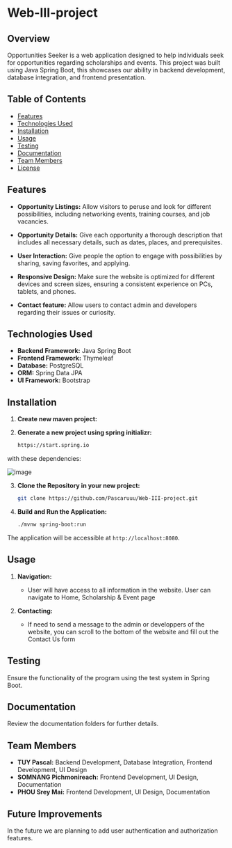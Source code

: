 # Web-III-project

## Overview

Opportunities Seeker is a web application designed to help individuals seek for opportunities regarding scholarships and events. This project was built using Java Spring Boot, this showcases our ability in backend development, database integration, and frontend presentation.

## Table of Contents

- [Features](#features)
- [Technologies Used](#technologies-used)
- [Installation](#installation)
- [Usage](#usage)
- [Testing](#testing)
- [Documentation](#documentation)
- [Team Members](#team-members)
- [License](#license)

## Features

- **Opportunity Listings:** Allow visitors to peruse and look for different possibilities, including networking events, training courses, and job vacancies.
  
- **Opportunity Details:** Give each opportunity a thorough description that includes all necessary details, such as dates, places, and prerequisites.
  
- **User Interaction:** Give people the option to engage with possibilities by sharing, saving favorites, and applying.
  
- **Responsive Design:** Make sure the website is optimized for different devices and screen sizes, ensuring a consistent experience on PCs, tablets, and phones.
  
- **Contact feature:** Allow users to contact admin and developers regarding their issues or curiosity.

## Technologies Used

- **Backend Framework:** Java Spring Boot
- **Frontend Framework:** Thymeleaf
- **Database:** PostgreSQL
- **ORM:** Spring Data JPA
- **UI Framework:** Bootstrap

## Installation

1. **Create new maven project:**

2. **Generate a new project using spring initializr:**

    ```bash
    https://start.spring.io
    ```
with these dependencies:

![image](https://github.com/Pascaruuu/Web-III-project/assets/102715927/e5c1f1eb-5e5b-4714-9f0c-f16b1ca397cd)


3. **Clone the Repository in your new project:**
    ```bash
    git clone https://github.com/Pascaruuu/Web-III-project.git
    ```

4. **Build and Run the Application:**
    ```bash
    ./mvnw spring-boot:run
    ```

The application will be accessible at `http://localhost:8080`.

## Usage

1. **Navigation:**
    - User will have access to all information in the website. User can navigate to Home, Scholarship & Event page
  
2. **Contacting:**
    - If need to send a message to the admin or developpers of the website, you can scroll to the bottom of the website and fill out the Contact Us form

      
## Testing

Ensure the functionality of the program using the test system in Spring Boot.

## Documentation

Review the documentation folders for further details.

## Team Members

- **TUY Pascal:** Backend Development, Database Integration, Frontend Development, UI Design
- **SOMNANG Pichmonireach:** Frontend Development, UI Design, Documentation
- **PHOU Srey Mai:** Frontend Development, UI Design, Documentation


## Future Improvements

In the future we are planning to add user authentication and authorization features.
